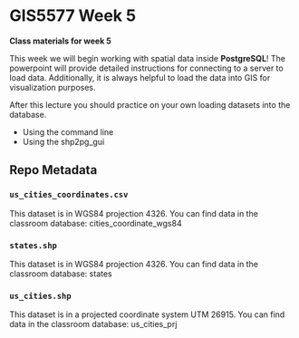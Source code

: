 # GIS5577 Week 5
**Class materials for week 5**

This week we will begin working with spatial data inside **PostgreSQL**!
The powerpoint will provide detailed instructions for connecting to a server to load data. Additionally, it is always helpful to load the data into GIS for visualization purposes.

After this lecture you should practice on your own loading datasets into the database.
* Using the command line
* Using the shp2pg_gui

## Repo Metadata
### ```us_cities_coordinates.csv```
This dataset is in WGS84 projection 4326. You can find data in the classroom database: cities_coordinate_wgs84
### ```states.shp``` 
This dataset is in WGS84 projection 4326. You can find data in the classroom database: states
### ```us_cities.shp```
This dataset is in a projected coordinate system UTM 26915. You can find data in the classroom database: us_cities_prj





